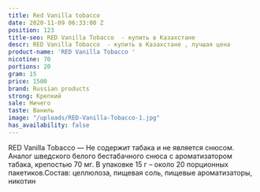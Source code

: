 ```yaml
---
title: Red Vanilla tobacco
date: 2020-11-09 06:33:00 Z
position: 123
title-seo: RED Vanilla Tobacco  - купить в Казахстане
descr: RED Vanilla Tobacco  - купить в Казахстане , лучшая цена
product-name: 'RED Vanilla Tobacco '
nicotine: 70
portions: 20
gram: 15
price: 1500
brand: Russian products
strong: Крепкий
sale: Ничего
taste: Ваниль
image: "/uploads/RED-Vanilla-Tobacco-1.jpg"
has_availability: false
---
```


 RED Vanilla Tobacco — Не содержит табака и не является снюсом. Аналог шведского белого бестабачного снюса с ароматизатором табака, крепостью 70 мг. В упаковке 15 г – около 20 порционных пакетиков.Состав: целлюлоза, пищевая соль, пищевые ароматизаторы, никотин
